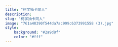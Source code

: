 ```yaml
---
title: "柯学抽卡同人"
description: 
slug: "柯学抽卡同人"
image: "761a40390f544da7ac999c6373991558 (3).jpg"
style:
    background: "#2a9d8f"
    color: "#fff"
---
```

